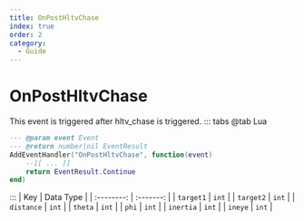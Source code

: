 ```yaml
---
title: OnPostHltvChase
index: true
order: 2
category:
  - Guide
---
```


# OnPostHltvChase
This event is triggered after hltv_chase is triggered.
::: tabs
@tab Lua
```lua
--- @param event Event
--- @return number|nil EventResult
AddEventHandler("OnPostHltvChase", function(event)
    --[[ ... ]]
    return EventResult.Continue
end)
```

:::
|     Key    | Data Type |
| :--------: | :-------: |
|  `target1` |   `int`   |
|  `target2` |   `int`   |
| `distance` |   `int`   |
|   `theta`  |   `int`   |
|    `phi`   |   `int`   |
|  `inertia` |   `int`   |
|   `ineye`  |   `int`   |